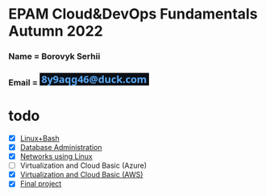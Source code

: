 # EPAM Cloud&DevOps Fundamentals Autumn 2022 
### Name    = Borovyk Serhii 
### Email   = ![mail](linux-and-bash/images/mail.png)
# todo 
- [x] [Linux+Bash](/linux-and-bash/readme.md) 
- [x] [Database Administration](/databases/readme.md) 
- [x] [Networks using Linux](/networking/readme.md) 
- [ ] Virtualization and Cloud Basic (Azure) 
- [x] [Virtualization and Cloud Basic (AWS)](/aws/readme.md) 
- [x] [Final project](/project/readme.md) 
